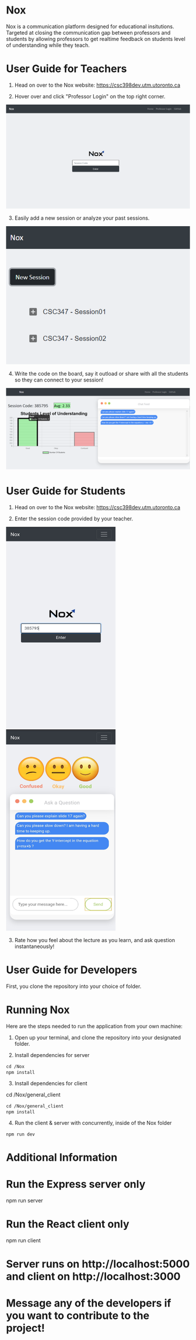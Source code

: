 # Nox

Nox is a communication platform designed for educational insitutions. Targeted at closing the communication gap between professors and students by allowing professors to get realtime feedback on students level of understanding while they teach.

# User Guide for Teachers 

1) Head on over to the Nox website: https://csc398dev.utm.utoronto.ca

2) Hover over and click "Professor Login" on the top right corner. 

![alt text](https://github.com/ShoaibAhmadKhan/Nox/blob/master/pictures/Profpic1.PNG "Nox")

3) Easily add a new session or analyze your past sessions. 

![alt text](https://github.com/ShoaibAhmadKhan/Nox/blob/master/pictures/Profpic2.PNG "Create Session")

4) Write the code on the board, say it outload or share with all the students so they can connect to your session!

![alt text](https://github.com/ShoaibAhmadKhan/Nox/blob/master/pictures/Profpic3.PNG "Dashboard")

# User Guide for Students

1) Head on over to the Nox website: https://csc398dev.utm.utoronto.ca

2) Enter the session code provided by your teacher. 

<p float="left">
  <img src="https://github.com/ShoaibAhmadKhan/Nox/blob/master/pictures/S1.jpg" width="300" height="550" /> 
  
  <img src="https://github.com/ShoaibAhmadKhan/Nox/blob/master/pictures/S2.jpg" width="300" height="550" />
</p>
                                                                                                        
3) Rate how you feel about the lecture as you learn, and ask question instantaneously!

# User Guide for Developers

First, you clone the repository into your choice of folder. 

# Running Nox

Here are the steps needed to run the application from your own machine:

1) Open up your terminal, and clone the repository into your designated folder. 

2) Install dependencies for server
```
cd /Nox
npm install
```
3) Install dependencies for client

cd /Nox/general_client
```
cd /Nox/general_client
npm install
```
4) Run the client & server with concurrently, inside of the Nox folder
```
npm run dev
```
# Additional Information

# Run the Express server only
npm run server

# Run the React client only
npm run client

# Server runs on http://localhost:5000 and client on http://localhost:3000

# Message any of the developers if you want to contribute to the project! 
